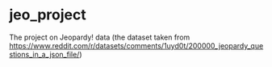 # jeo_project
The project on Jeopardy! data (the dataset taken from https://www.reddit.com/r/datasets/comments/1uyd0t/200000_jeopardy_questions_in_a_json_file/)
